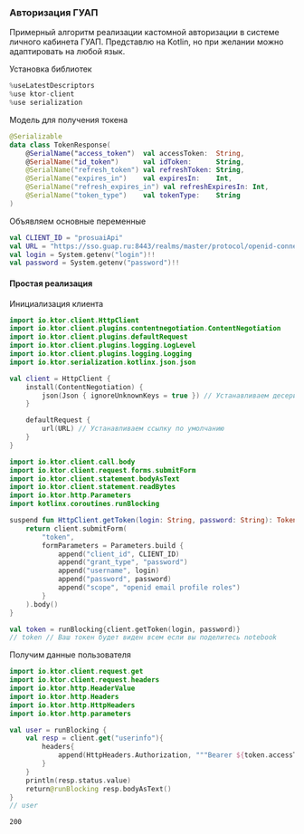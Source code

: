 ### Авторизация ГУАП

Примерный алгоритм реализации кастомной авторизации в системе личного кабинета ГУАП. Представлю на Kotlin, но при желании можно адаптировать на любой язык.


Установка библиотек


```kotlin
%useLatestDescriptors
%use ktor-client
%use serialization
```

Модель для получения токена


```kotlin
@Serializable
data class TokenResponse(
    @SerialName("access_token")  val accessToken:  String,
    @SerialName("id_token")      val idToken:      String,
    @SerialName("refresh_token") val refreshToken: String,
    @SerialName("expires_in")    val expiresIn:    Int,
    @SerialName("refresh_expires_in") val refreshExpiresIn: Int,
    @SerialName("token_type")    val tokenType:    String
)
```

Объявляем основные переменные


```kotlin
val CLIENT_ID = "prosuaiApi"
val URL = "https://sso.guap.ru:8443/realms/master/protocol/openid-connect/"
val login = System.getenv("login")!!
val password = System.getenv("password")!!

```

#### Простая реализация

Инициализация клиента


```kotlin
import io.ktor.client.HttpClient
import io.ktor.client.plugins.contentnegotiation.ContentNegotiation
import io.ktor.client.plugins.defaultRequest
import io.ktor.client.plugins.logging.LogLevel
import io.ktor.client.plugins.logging.Logging
import io.ktor.serialization.kotlinx.json.json

val client = HttpClient {
    install(ContentNegotiation) {
        json(Json { ignoreUnknownKeys = true }) // Устанавливаем десериализацию из JSON в объект
    }

    defaultRequest {
        url(URL) // Устанавливаем ссылку по умолчанию
    }
}
```


```kotlin
import io.ktor.client.call.body
import io.ktor.client.request.forms.submitForm
import io.ktor.client.statement.bodyAsText
import io.ktor.client.statement.readBytes
import io.ktor.http.Parameters
import kotlinx.coroutines.runBlocking

suspend fun HttpClient.getToken(login: String, password: String): TokenResponse {
    return client.submitForm(
        "token",
        formParameters = Parameters.build {
            append("client_id", CLIENT_ID)
            append("grant_type", "password")
            append("username", login)
            append("password", password)
            append("scope", "openid email profile roles")
        }
    ).body()
}

val token = runBlocking{client.getToken(login, password)}
// token // Ваш токен будет виден всем если вы поделитесь notebook
```

Получим данные пользователя


```kotlin
import io.ktor.client.request.get
import io.ktor.client.request.headers
import io.ktor.http.HeaderValue
import io.ktor.http.Headers
import io.ktor.http.HttpHeaders
import io.ktor.http.parameters

val user = runBlocking {
    val resp = client.get("userinfo"){
        headers{
            append(HttpHeaders.Authorization, """Bearer ${token.accessToken}""")
        }
    }
    println(resp.status.value)
    return@runBlocking resp.bodyAsText()
}
// user

```

    200

